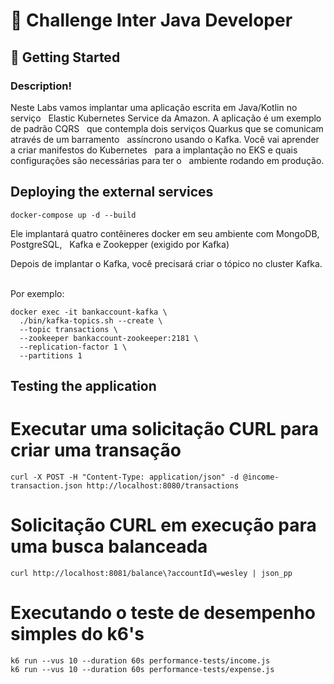 # 💪 Challenge Inter Java Developer 

## 🏁 Getting Started

### Description!


Neste Labs vamos implantar uma aplicação escrita em Java/Kotlin no serviço    &nbsp;
Elastic Kubernetes Service da Amazon. A aplicação é um exemplo de padrão CQRS &nbsp;
que contempla dois serviços Quarkus que se comunicam através de um barramento &nbsp;
assíncrono usando o Kafka. Você vai aprender a criar manifestos do Kubernetes &nbsp;
para a implantação no EKS e quais configurações são necessárias para ter o    &nbsp; 
ambiente rodando em produção. 

## Deploying the external services

```
docker-compose up -d --build

```

Ele implantará quatro contêineres docker em seu ambiente com MongoDB, PostgreSQL, &nbsp;
Kafka e Zookepper (exigido por Kafka)

Depois de implantar o Kafka, você precisará criar o tópico no cluster Kafka. &nbsp;

Por exemplo:

```
docker exec -it bankaccount-kafka \
  ./bin/kafka-topics.sh --create \
  --topic transactions \
  --zookeeper bankaccount-zookeeper:2181 \
  --replication-factor 1 \
  --partitions 1
```

## Testing the application

# Executar uma solicitação CURL para criar uma transação

```
curl -X POST -H "Content-Type: application/json" -d @income-transaction.json http://localhost:8080/transactions
```

# Solicitação CURL em execução para uma busca balanceada

```
curl http://localhost:8081/balance\?accountId\=wesley | json_pp
``` 

# Executando o teste de desempenho simples do k6's

```
k6 run --vus 10 --duration 60s performance-tests/income.js
k6 run --vus 10 --duration 60s performance-tests/expense.js
```